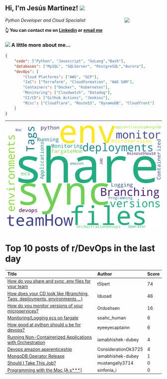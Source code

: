 <!--
**jmartinezl/jmartinezl** is a ✨ _special_ ✨ repository because its `README.md` (this file) appears on your GitHub profile.

Here are some ideas to get you started:

- 🔭 I’m currently working on ...
- 🌱 I’m currently learning ...
- 👯 I’m looking to collaborate on ...
- 🤔 I’m looking for help with ...
- 💬 Ask me about ...
- 📫 How to reach me: ...
- 😄 Pronouns: ...
- ⚡ Fun fact: ...
-->

<h2>Hi, I'm Jesús Martinez! <img src="https://media.giphy.com/media/WUlplcMpOCEmTGBtBW/giphy.gif" width="30"> </h2>
<img align='right' src="https://media.giphy.com/media/NytMLKyiaIh6VH9SPm/giphy.gif" width="120">
<p><em>Python Developer and Cloud Specialist
</em></p>

**👆 You can contact me on [Linkedin](https://www.linkedin.com/in/jes%C3%BAs-martinez-2b7b10104/) or [email me](mailto:jesus.mtz.lorenzo@gmail.com)**

### <img src="https://media.giphy.com/media/VgCDAzcKvsR6OM0uWg/giphy.gif" width="50"> A little more about me...  

```json
{
    "code": ["Python", "Javascript", "GoLang","Bash"],
    "databases": ["MySQL", "SQLServer", "PostgreSQL","Aurora"],
    "devOps": [
        "Cloud Platforms": ["AWS", "GCP"],
        "IaC": ["Terraform", "CloudFormation", "AWS SAM"],
        "Containers": ["Docker", "Kubernetes"],
        "Monitoring": ["Cloudwatch", "Datadog"],
        "CI/CD": ["Github Actions", "Jenkins"],
        "Misc": ["Cloudflare", "Route53", "DynamoDB", "Cloudfront"]
    ]
}
```
---

![Wordcloud](./cloud.png)

# Top 10 posts of r/DevOps in the last day

| Title | Author | Score |
|:---|:---|:---|
| [How do you share and sync .env files for your team](https://www.reddit.com/r/devops/comments/tzufc9/how_do_you_share_and_sync_env_files_for_your_team/) | t5bert | 74 |
| [How does your CD look like (Branching, Tags, deployments, environments ...)](https://www.reddit.com/r/devops/comments/u0b8xb/how_does_your_cd_look_like_branching_tags/) | Iduoad | 46 |
| [How do you monitor versions of your microservices?](https://www.reddit.com/r/devops/comments/u01593/how_do_you_monitor_versions_of_your_microservices/) | Ordoshsen | 16 |
| [Monitoring/Logging ecs on fargate](https://www.reddit.com/r/devops/comments/u06b2u/monitoringlogging_ecs_on_fargate/) | soahc_human | 6 |
| [How good at python should u be for devops?](https://www.reddit.com/r/devops/comments/tzys8b/how_good_at_python_should_u_be_for_devops/) | eyeeyecaptainn | 6 |
| [Running Non-Containerized Applications with Orchestration](https://www.reddit.com/r/devops/comments/u0fiay/running_noncontainerized_applications_with/) | iamabhishek-dubey | 4 |
| [Devops amazon apprenticeship](https://www.reddit.com/r/devops/comments/tzubb3/devops_amazon_apprenticeship/) | ConsiderationOk3725 | 4 |
| [MongoDB Operator Release](https://www.reddit.com/r/devops/comments/u0fgro/mongodb_operator_release/) | iamabhishek-dubey | 1 |
| [Should I Take This Job?](https://www.reddit.com/r/devops/comments/u0354e/should_i_take_this_job/) | mustangally3714 | 0 |
| [Programming with the Mac (A s***)](https://www.reddit.com/r/devops/comments/tzv9ny/programming_with_the_mac_a_s/) | sinfonia_i | 0 |
